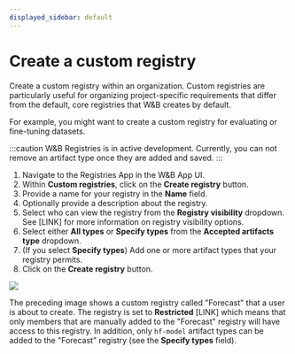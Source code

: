 ```yaml
---
displayed_sidebar: default
---
```


# Create a custom registry
Create a custom registry within an organization. Custom registries are particularly useful for organizing project-specific requirements that differ from the default, core registries that W&B creates by default. 

For example, you might want to create a custom registry for evaluating or fine-tuning datasets.

:::caution
W&B Registries is in active development. Currently, you can not remove an artifact type once they are added and saved.
:::

1. Navigate to the Registries App in the W&B App UI.
2. Within **Custom registries**, click on the **Create registry** button.
3. Provide a name for your registry in the **Name** field.
4. Optionally provide a description about the registry.
5. Select who can view the registry from the **Registry visibility** dropdown. See [LINK] for more information on registry visibility options.
6. Select either **All types** or **Specify types** from the **Accepted artifacts type** dropdown.
7. (If you select **Specify types**) Add one or more artifact types that your registry permits.
8. Click on the **Create registry** button. 

<!-- ![](/images/registry/create_custom_registry.png) -->

![](/images/registry/create_registry.gif)

The preceding image shows a custom registry called "Forecast" that a user is about to create. The registry is set to **Restricted** [LINK] which means that only members that are manually added to the "Forecast" registry will have access to this registry. In addition, only  `hf-model` artifact types can be added to the "Forecast" registry (see the **Specify types** field). 

